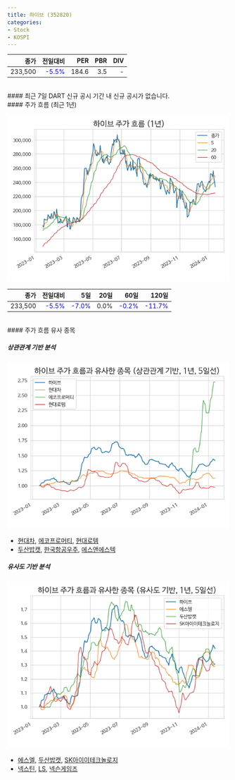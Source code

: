 ```yaml
---
title: 하이브 (352820)
categories:
- Stock
- KOSPI
---
```


|**종가**|**전일대비**|**PER**|**PBR**|**DIV**|
|---:|-------:|--:|--:|--:|
|233,500|<span style="color: blue">-5.5%</span>|184.6|3.5|-|

<!-- more -->

<br>
#### 최근 7일 DART 신규 공시
기간 내 신규 공시가 없습니다.

<br>
#### 주가 흐름 (최근 1년)

![352820](/assets/images/stock/352820.png)

|**종가**|**전일대비**|**5일**|**20일**|**60일**|**120일**|
|---:|-------:|--:|---:|---:|----:|
|233,500|<span style="color: blue">-5.5%</span>|<span style="color: blue">-7.0%</span>|0.0%|<span style="color: blue">-0.2%</span>|<span style="color: blue">-11.7%</span>|

<br>
#### 주가 흐름 유사 종목

##### 상관관계 기반 분석

![352820](/assets/images/stock/352820_corr.png)
- [현대차](/005380/), [에코프로머티](/450080/), [현대로템](/064350/)
- [두산밥캣](/241560/), [한국항공우주](/047810/), [에스앤에스텍](/101490/)

##### 유사도 기반 분석

![352820](/assets/images/stock/352820_sim.png)
- [에스엘](/005850/), [두산밥캣](/241560/), [SK아이이테크놀로지](/361610/)
- [넥스틴](/348210/), [LS](/006260/), [넥슨게임즈](/225570/)